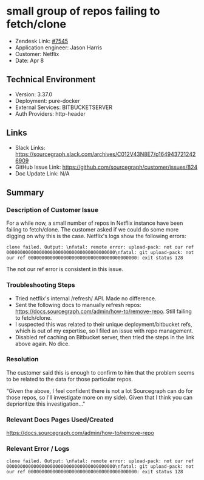 
# small group of repos failing to fetch/clone <!-- Ticket Title  Hint: include keywords to make it searchable -->

- Zendesk Link: [#7545](https://sourcegraph.zendesk.com/agent/tickets/7545)
- Application engineer: Jason Harris
- Customer: Netflix <!-- Redact if this contains personally identifying information -->
- Date: Apr 8

<!-- Data populated from integration, speak to Ben Gordon or Michael Bali if not working -->
<!-- During Internal team trial, fill missing data manually (we are waiting for all data to sync) -->

## Technical Environment
- Version: 3.37.0​
- Deployment: pure-docker
- External Services: BITBUCKETSERVER
- Auth Providers: http-header


## Links
<!-- Data for application engineer manual entry -->
- Slack Links: https://sourcegraph.slack.com/archives/C012V43N8E7/p1649437212426909 
- GitHub Issue Link: https://github.com/sourcegraph/customer/issues/824 
- Doc Update Link: N/A

## Summary
### Description of Customer Issue
For a while now, a small number of repos in Netflix instance have been failing to fetch/clone. The customer asked if we could do some more digging on why this is the case. Netflix's logs show the following errors: 
```
clone failed. Output: \nfatal: remote error: upload-pack: not our ref 0000000000000000000000000000000000000000\nfatal: git upload-pack: not our ref 0000000000000000000000000000000000000000: exit status 128
```
The not our ref error is consistent in this issue.

### Troubleshooting Steps
- Tried netflix's internal /refresh/ API. Made no difference.
- Sent the following docs to manually refresh repos: https://docs.sourcegraph.com/admin/how-to/remove-repo. Still failing to fetch/clone.
- I suspected this was related to their unique deployment/bitbucket refs, which is out of my expertise, so I filed an issue with repo management.
- Disabled ref caching on Bitbucket server, then tried the steps in the link above again. No dice.


### Resolution
The customer said this is enough to confirm to him that the problem seems to be related to the data for those particular repos.

"Given the above, I feel confident there is not a lot Sourcegraph can do for those repos, so I'll investigate more on my side). Given that I think you can deprioritize this investigation..."

### Relevant Docs Pages Used/Created
 https://docs.sourcegraph.com/admin/how-to/remove-repo

### Relevant Error / Logs
<!-- Please redact keys, tokens, and personal identifying information -->
```
clone failed. Output: \nfatal: remote error: upload-pack: not our ref 0000000000000000000000000000000000000000\nfatal: git upload-pack: not our ref 0000000000000000000000000000000000000000: exit status 128
```
<!-- Once complete, upload a copy to https://github.com/sourcegraph/support-tools-internal/tree/main/resolved-tickets as a .md file -->
<!-- Name the file 7545.md -->
